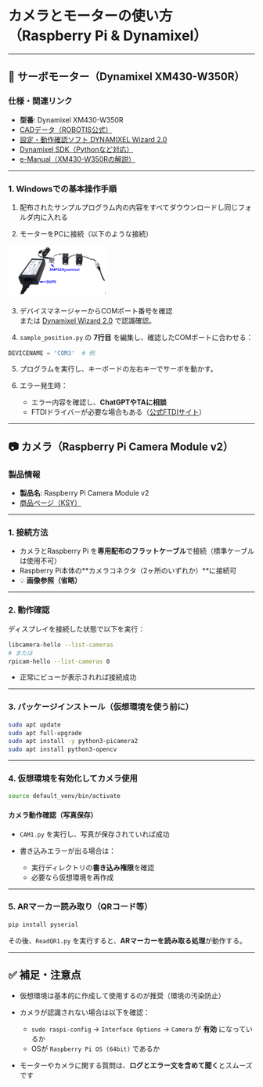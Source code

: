 # カメラとモーターの使い方（Raspberry Pi & Dynamixel）

---

## 🔧 サーボモーター（Dynamixel XM430-W350R）

### 仕様・関連リンク

- **型番**: Dynamixel XM430-W350R
- [CADデータ（ROBOTIS公式）](https://en.robotis.com/service/downloadpage.php?ca_id=70)
- [設定・動作確認ソフト DYNAMIXEL Wizard 2.0](https://en.robotis.com/service/downloadpage.php?ca_id=10)
- [Dynamixel SDK（Pythonなど対応）](https://emanual.robotis.com/docs/en/software/dynamixel/dynamixel_sdk/overview/)
- [e-Manual（XM430-W350Rの解説）](https://emanual.robotis.com/docs/en/dxl/x/xm430-w350/)

---

### 1. Windowsでの基本操作手順

1. 配布されたサンプルプログラム内の内容をすべてダウウンロードし同じフォルダ内に入れる

2. モーターをPCに接続（以下のような接続）
<img src="motor1.png" alt="接続方法" width="40%">

3. デバイスマネージャーからCOMポート番号を確認  
   または [Dynamixel Wizard 2.0](https://emanual.robotis.com/docs/en/software/dynamixel/dynamixel_wizard2/) で認識確認。

4. `sample_position.py` の **7行目** を編集し、確認したCOMポートに合わせる：

```python
DEVICENAME = 'COM3'  # 例
```

5. プログラムを実行し、キーボードの左右キーでサーボを動かす。

6. エラー発生時：

   * エラー内容を確認し、**ChatGPTやTAに相談**
   * FTDIドライバーが必要な場合もある（[公式FTDIサイト](https://ftdichip.com/drivers/)）

---

## 📷 カメラ（Raspberry Pi Camera Module v2）

### 製品情報

* **製品名**: Raspberry Pi Camera Module v2
* [商品ページ（KSY）](https://raspberry-pi.ksyic.com/main/index/pdp.id/144/pdp.open/144)

---

### 1. 接続方法

* カメラとRaspberry Pi を**専用配布のフラットケーブル**で接続（標準ケーブルは使用不可）
* Raspberry Pi本体の\*\*カメラコネクタ（2ヶ所のいずれか）\*\*に接続可
* 💡 **画像参照（省略）**

---

### 2. 動作確認

ディスプレイを接続した状態で以下を実行：

```bash
libcamera-hello --list-cameras
# または
rpicam-hello --list-cameras 0
```

* 正常にビューが表示されれば接続成功

---

### 3. パッケージインストール（仮想環境を使う前に）

```bash
sudo apt update
sudo apt full-upgrade
sudo apt install -y python3-picamera2
sudo apt install python3-opencv
```

---

### 4. 仮想環境を有効化してカメラ使用

```bash
source default_venv/bin/activate
```

#### カメラ動作確認（写真保存）

* `CAM1.py` を実行し、写真が保存されていれば成功
* 書き込みエラーが出る場合は：

  * 実行ディレクトリの**書き込み権限**を確認
  * 必要なら仮想環境を再作成

---

### 5. ARマーカー読み取り（QRコード等）

```bash
pip install pyserial
```

その後、`ReadQR1.py` を実行すると、**ARマーカーを読み取る処理**が動作する。

---

## ✅ 補足・注意点

* 仮想環境は基本的に作成して使用するのが推奨（環境の汚染防止）
* カメラが認識されない場合は以下を確認：

  * `sudo raspi-config` → `Interface Options` → `Camera` が **有効** になっているか
  * OSが `Raspberry Pi OS (64bit)` であるか
* モーターやカメラに関する質問は、**ログとエラー文を含めて聞く**とスムーズです
